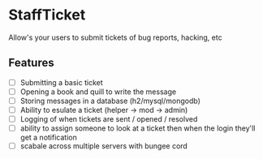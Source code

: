 # StaffTicket
Allow's your users to submit tickets of bug reports, hacking, etc
## Features
- [ ] Submitting a basic ticket
- [ ] Opening a book and quill to write the message
- [ ] Storing messages in a database (h2/mysql/mongodb)
- [ ] Ability to esulate a ticket (helper -> mod -> admin)
- [ ] Logging of when tickets are sent / opened / resolved
- [ ] ability to assign someone to look at a ticket then when the login they'll get a notification
- [ ] scabale across multiple servers with bungee cord
